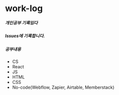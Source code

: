 # work-log
##### 개인공부 기록임다
##### Issues에 기록합니다.
##### 공부내용 
- CS
- React 
- JS
- HTML
- CSS
- No-code(Webflow, Zapier, Airtable, Memberstack)

